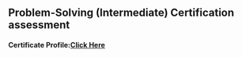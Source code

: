## Problem-Solving (Intermediate) Certification assessment


#### Certificate Profile:[Click Here](https://www.hackerrank.com/certificates/af945fbacc1f)
